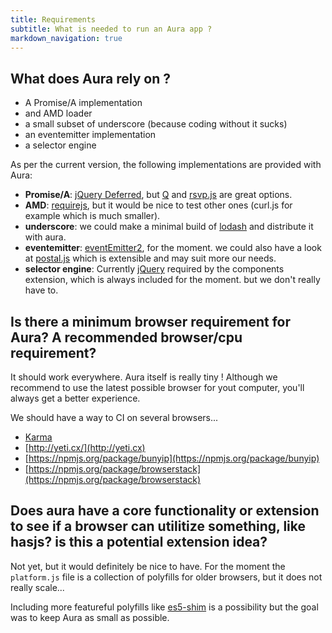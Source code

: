```yaml
---
title: Requirements
subtitle: What is needed to run an Aura app ?
markdown_navigation: true
---
```


## What does Aura rely on ?

- A Promise/A implementation
- and AMD loader
- a small subset of underscore (because coding without it sucks)
- an eventemitter implementation
- a selector engine

As per the current version, the following implementations are provided with Aura:

- **Promise/A**: [jQuery Deferred](http://api.jquery.com/jQuery.Deferred/), but [Q](https://github.com/kriskowal/q) and [rsvp.js](https://github.com/tildeio/rsvp.js) are great options.
- **AMD**: [requirejs](http://requirejs.org), but it would be nice to test other ones (curl.js for example which is much smaller).
- **underscore**: we could make a minimal build of [lodash](http://lodash.org) and distribute it with aura.
- **eventemitter**: [eventEmitter2](https://github.com/hij1nx/EventEmitter2), for the moment. we could also have a look at [postal.js](https://github.com/postaljs/postal.js) which is extensible and may suit more our needs.
- **selector engine**: Currently [jQuery](http://jquery.com) required by the components extension, which is always included for the moment. but we don't really have to.

## Is there a minimum browser requirement for Aura? A recommended browser/cpu requirement?

It should work everywhere. Aura itself is really tiny !
Although we recommend to use the latest possible browser for yout computer, you'll always get a better experience.

We should have a way to CI on several browsers...

- [Karma](http://karma-runner.github.io/0.8/index.html)
- [http://yeti.cx/](http://yeti.cx)
- [https://npmjs.org/package/bunyip](https://npmjs.org/package/bunyip)
- [https://npmjs.org/package/browserstack](https://npmjs.org/package/browserstack)

## Does aura have a core functionality or extension to see if a browser can utilitize something, like hasjs? is this a potential extension idea?

Not yet, but it would definitely be nice to have.
For the moment the `platform.js` file is a collection of polyfills for older browsers, but it does not really scale...

Including more featureful polyfills like [es5-shim](https://github.com/kriskowal/es5-shim) is a possibility but the goal was to keep Aura as small as possible.

